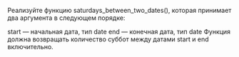 Реализуйте функцию saturdays_between_two_dates(), которая принимает два аргумента в следующем порядке:

start — начальная дата, тип date
end — конечная дата, тип date
Функция должна возвращать количество суббот между датами start и end включительно.
